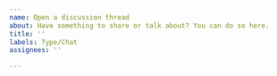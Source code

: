 ```yaml
---
name: Open a discussion thread
about: Have something to share or talk about? You can do so here.
title: ''
labels: Type/Chat
assignees: ''

---
```


